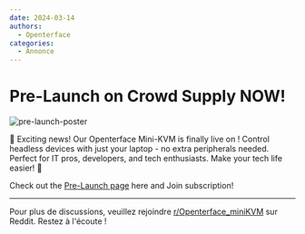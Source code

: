 ```yaml
---
date: 2024-03-14
authors:
  - Openterface
categories:
  - Annonce
---
```


# Pre-Launch on Crowd Supply NOW!

![pre-launch-poster](/images/event/pre_launch_poster.jpg)

🚀 Exciting news! Our Openterface Mini-KVM is finally live on ! Control headless devices with just your laptop - no extra peripherals needed. Perfect for IT pros, developers, and tech enthusiasts. Make your tech life easier! 🌈

Check out the [Pre-Launch page](https://www.crowdsupply.com/techxartisan/openterface-mini-kvm) here and Join subscription!

<!-- more -->

--------

Pour plus de discussions, veuillez rejoindre [r/Openterface_miniKVM](https://www.reddit.com/r/Openterface_miniKVM/) sur Reddit. Restez à l'écoute !